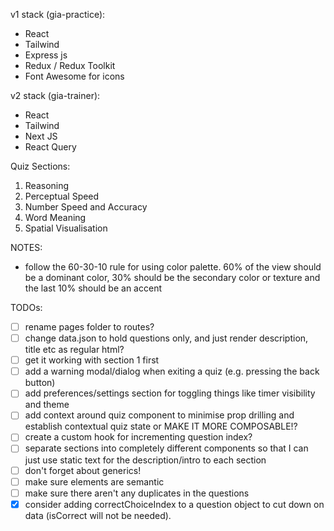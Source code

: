 v1 stack (gia-practice):

- React
- Tailwind
- Express js
- Redux / Redux Toolkit
- Font Awesome for icons

v2 stack (gia-trainer):

- React
- Tailwind
- Next JS
- React Query

Quiz Sections:

1. Reasoning
2. Perceptual Speed
3. Number Speed and Accuracy
4. Word Meaning
5. Spatial Visualisation

NOTES:

- follow the 60-30-10 rule for using color palette. 60% of the view should be a dominant color, 30% should be the secondary color or texture and the last 10% should be an accent

TODOs:

- [ ] rename pages folder to routes?
- [ ] change data.json to hold questions only, and just render description, title etc as regular html?
- [ ] get it working with section 1 first
- [ ] add a warning modal/dialog when exiting a quiz (e.g. pressing the back button)
- [ ] add preferences/settings section for toggling things like timer visibility and theme
- [ ] add context around quiz component to minimise prop drilling and establish contextual quiz state or MAKE IT MORE COMPOSABLE!?
- [ ] create a custom hook for incrementing question index?
- [ ] separate sections into completely different components so that I can just use static text for the description/intro to each section
- [ ] don't forget about generics!
- [ ] make sure elements are semantic
- [ ] make sure there aren't any duplicates in the questions
- [x] consider adding correctChoiceIndex to a question object to cut down on data (isCorrect will not be needed).
